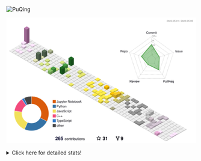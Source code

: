 ![PuQing](https://user-images.githubusercontent.com/27223114/171565019-9a56fae6-b08b-421f-99db-7e830da42371.png)

![](./profile-3d-contrib/profile-season-animate.svg)

<details>
<summary>Click here for detailed stats!</summary>

<!--START_SECTION:waka-->
![Lines of code](https://img.shields.io/badge/From%20Hello%20World%20I%27ve%20Written-676.7%20thousand%20lines%20of%20code-blue)

**🐱 My GitHub Data** 

> 📦 244.3 kB Used in GitHub's Storage 
 > 
> 🏆 69 Contributions in the Year 2023
 > 
> 🚫 Not Opted to Hire
 > 
> 📜 25 Public Repositories 
 > 
> 🔑 27 Private Repositories 
 > 
**I'm an Early 🐤** 

```text
🌞 Morning                188 commits         ████░░░░░░░░░░░░░░░░░░░░░   17.69 % 
🌆 Daytime                501 commits         ████████████░░░░░░░░░░░░░   47.13 % 
🌃 Evening                153 commits         ████░░░░░░░░░░░░░░░░░░░░░   14.39 % 
🌙 Night                  221 commits         █████░░░░░░░░░░░░░░░░░░░░   20.79 % 
```


📊 **This Week I Spent My Time On** 

```text
💬 Programming Languages: 
Python                   7 hrs 57 mins       ████████████████████████░   94.19 % 
INI                      15 mins             █░░░░░░░░░░░░░░░░░░░░░░░░   03.02 % 
C++                      6 mins              ░░░░░░░░░░░░░░░░░░░░░░░░░   01.20 % 
PythonStub               2 mins              ░░░░░░░░░░░░░░░░░░░░░░░░░   00.54 % 
Bash                     2 mins              ░░░░░░░░░░░░░░░░░░░░░░░░░   00.50 % 

🔥 Editors: 
PyCharm                  7 hrs 44 mins       ███████████████████████░░   91.55 % 
VS Code                  42 mins             ██░░░░░░░░░░░░░░░░░░░░░░░   08.45 % 

💻 Operating System: 
Mac                      8 hrs 27 mins       █████████████████████████   100.00 % 
```


<!--END_SECTION:waka-->
</details>
